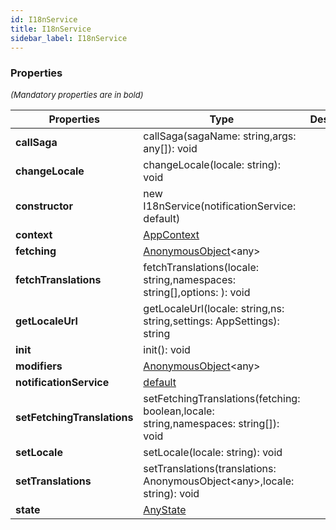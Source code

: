 ```yaml
---
id: I18nService
title: I18nService
sidebar_label: I18nService
---
```




### Properties

<font size="2"><i>(Mandatory properties are in bold)</i></font>

| Properties | Type | Description |
| --------- | ---- | ----------- |
| **callSaga** | callSaga(sagaName: string,args: any[]): void |  |
| **changeLocale** | changeLocale(locale: string): void |  |
| **constructor** | new I18nService(notificationService: default) |  |
| **context** | [AppContext](/framework-api/interfaces/AppContext.md) |  |
| **fetching** | [AnonymousObject](/framework-api/interfaces/AnonymousObject.md)<any\> |  |
| **fetchTranslations** | fetchTranslations(locale: string,namespaces: string[],options: ): void |  |
| **getLocaleUrl** | getLocaleUrl(locale: string,ns: string,settings: AppSettings): string |  |
| **init** | init(): void |  |
| **modifiers** | [AnonymousObject](/framework-api/interfaces/AnonymousObject.md)<any\> |  |
| **notificationService** | [default](/framework-api/classes/NotificationService.md) |  |
| **setFetchingTranslations** | setFetchingTranslations(fetching: boolean,locale: string,namespaces: string[]): void |  |
| **setLocale** | setLocale(locale: string): void |  |
| **setTranslations** | setTranslations(translations: AnonymousObject<any\>,locale: string): void |  |
| **state** | [AnyState](/framework-api/interfaces/AnyState.md) |  |
